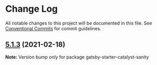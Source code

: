 # Change Log

All notable changes to this project will be documented in this file.
See [Conventional Commits](https://conventionalcommits.org) for commit guidelines.

## [5.1.3](https://github.com/ehowey/gatsby-starter-catalyst-core/compare/gatsby-starter-catalyst-sanity@5.1.2...gatsby-starter-catalyst-sanity@5.1.3) (2021-02-18)

**Note:** Version bump only for package gatsby-starter-catalyst-sanity
